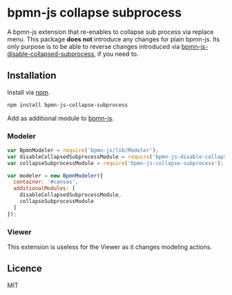 # bpmn-js collapse subprocess

A bpmn-js extension that re-enables to collapse sub process via replace menu. This package **does not** introduce any changes for plain bpmn-js. Its only purpose is to be able to reverse changes introduced via [bpmn-js-disable-collapsed-subprocess](https://github.com/bpmn-io/bpmn-js-disable-collapsed-subprocess), if you need to.

## Installation

Install via [npm](http://npmjs.com/).

```bash
npm install bpmn-js-collapse-subprocess
```

Add as additional module to [bpmn-js](https://github.com/bpmn-io/bpmn-js).

### Modeler

```javascript
var BpmnModeler = require('bpmn-js/lib/Modeler');
var disableCollapsedSubprocessModule = require('bpmn-js-disable-collapsed-subprocess');
var collapseSubprocessModule = require('bpmn-js-collapse-subprocess');

var modeler = new BpmnModeler({
  container: '#canvas',
  additionalModules: [
    disableCollapsedSubprocessModule,
    collapseSubprocessModule
  ]
});
```

### Viewer

This extension is useless for the Viewer as it changes modeling actions.

## Licence

MIT
